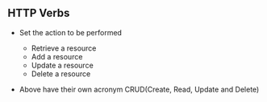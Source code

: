 ## HTTP Verbs

- Set the action to be performed
    - Retrieve a resource
    - Add a resource
    - Update a resource
    - Delete a resource

- Above have their own acronym CRUD(Create, Read, Update and Delete)
